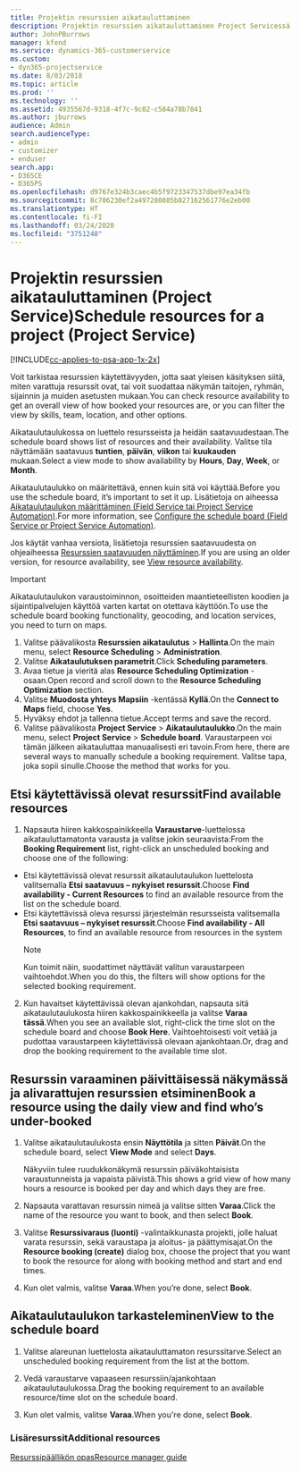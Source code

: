```yaml
---
title: Projektin resurssien aikatauluttaminen
description: Projektin resurssien aikatauluttaminen Project Servicessä
author: JohnPBurrows
manager: kfend
ms.service: dynamics-365-customerservice
ms.custom:
- dyn365-projectservice
ms.date: 8/03/2018
ms.topic: article
ms.prod: ''
ms.technology: ''
ms.assetid: 4935567d-9318-4f7c-9c02-c584a78b7841
ms.author: jburrows
audience: Admin
search.audienceType:
- admin
- customizer
- enduser
search.app:
- D365CE
- D365PS
ms.openlocfilehash: d9767e324b3caec4b5f9723347537dbe97ea34fb
ms.sourcegitcommit: 8c786230ef2a497280885b827162561776e2eb00
ms.translationtype: HT
ms.contentlocale: fi-FI
ms.lasthandoff: 03/24/2020
ms.locfileid: "3751248"
---
```

# <a name="schedule-resources-for-a-project-project-service"></a><span data-ttu-id="c6eac-103">Projektin resurssien aikatauluttaminen (Project Service)</span><span class="sxs-lookup"><span data-stu-id="c6eac-103">Schedule resources for a project (Project Service)</span></span>

[!INCLUDE[cc-applies-to-psa-app-1x-2x](../includes/cc-applies-to-psa-app-1x-2x.md)]

<span data-ttu-id="c6eac-104">Voit tarkistaa resurssien käytettävyyden, jotta saat yleisen käsityksen siitä, miten varattuja resurssit ovat, tai voit suodattaa näkymän taitojen, ryhmän, sijainnin ja muiden asetusten mukaan.</span><span class="sxs-lookup"><span data-stu-id="c6eac-104">You can check resource availability to get an overall view of how booked your resources are, or you can filter the view by skills, team, location, and other options.</span></span>  
  
<span data-ttu-id="c6eac-105">Aikataulutaulukossa on luettelo resursseista ja heidän saatavuudestaan.</span><span class="sxs-lookup"><span data-stu-id="c6eac-105">The schedule board shows list of resources and their availability.</span></span> <span data-ttu-id="c6eac-106">Valitse tila näyttämään saatavuus **tuntien**, **päivän**, **viikon** tai **kuukauden** mukaan.</span><span class="sxs-lookup"><span data-stu-id="c6eac-106">Select a view mode to show availability by **Hours**, **Day**, **Week**, or **Month**.</span></span>  
  
<span data-ttu-id="c6eac-107">Aikataulutaulukko on määritettävä, ennen kuin sitä voi käyttää.</span><span class="sxs-lookup"><span data-stu-id="c6eac-107">Before you use the schedule board, it’s important to set it up.</span></span> <span data-ttu-id="c6eac-108">Lisätietoja on aiheessa [Aikataulutaulukon määrittäminen (Field Service tai Project Service Automation)](../field-service/configure-schedule-board.md).</span><span class="sxs-lookup"><span data-stu-id="c6eac-108">For more information, see [Configure the schedule board (Field Service or Project Service Automation)](../field-service/configure-schedule-board.md).</span></span>
  
<span data-ttu-id="c6eac-109">Jos käytät vanhaa versiota, lisätietoja resurssien saatavuudesta on ohjeaiheessa [Resurssien saatavuuden näyttäminen](../project-service/view-resource-availability.md).</span><span class="sxs-lookup"><span data-stu-id="c6eac-109">If you are using an older version, for resource availability, see [View resource availability](../project-service/view-resource-availability.md).</span></span>  

> [!IMPORTANT]
>  <span data-ttu-id="c6eac-110">Aikataulutaulukon varaustoiminnon, osoitteiden maantieteellisten koodien ja sijaintipalvelujen käyttöä varten kartat on otettava käyttöön.</span><span class="sxs-lookup"><span data-stu-id="c6eac-110">To use the schedule board booking functionality, geocoding, and location services, you need to turn on maps.</span></span>  
> 
> 1. <span data-ttu-id="c6eac-111">Valitse päävalikosta **Resurssien aikataulutus** > **Hallinta**.</span><span class="sxs-lookup"><span data-stu-id="c6eac-111">On the main menu, select **Resource Scheduling** > **Administration**.</span></span>  
> 2. <span data-ttu-id="c6eac-112">Valitse **Aikataulutuksen parametrit**.</span><span class="sxs-lookup"><span data-stu-id="c6eac-112">Click **Scheduling parameters**.</span></span>  
> 3. <span data-ttu-id="c6eac-113">Avaa tietue ja vieritä alas **Resource Scheduling Optimization** -osaan.</span><span class="sxs-lookup"><span data-stu-id="c6eac-113">Open record and scroll down to the **Resource Scheduling Optimization** section.</span></span>  
> 4. <span data-ttu-id="c6eac-114">Valitse **Muodosta yhteys Mapsiin** -kentässä **Kyllä**.</span><span class="sxs-lookup"><span data-stu-id="c6eac-114">On the **Connect to Maps** field, choose **Yes**.</span></span>  
> 5. <span data-ttu-id="c6eac-115">Hyväksy ehdot ja tallenna tietue.</span><span class="sxs-lookup"><span data-stu-id="c6eac-115">Accept terms and save the record.</span></span>  
> 6. <span data-ttu-id="c6eac-116">Valitse päävalikosta **Project Service** > **Aikataulutaulukko**.</span><span class="sxs-lookup"><span data-stu-id="c6eac-116">On the main menu, select **Project Service** > **Schedule board**.</span></span> <span data-ttu-id="c6eac-117">Varaustarpeen voi tämän jälkeen aikatauluttaa manuaalisesti eri tavoin.</span><span class="sxs-lookup"><span data-stu-id="c6eac-117">From here, there are several ways to manually schedule a booking requirement.</span></span> <span data-ttu-id="c6eac-118">Valitse tapa, joka sopii sinulle.</span><span class="sxs-lookup"><span data-stu-id="c6eac-118">Choose the method that works for you.</span></span>
  
## <a name="find-available-resources"></a><span data-ttu-id="c6eac-119">Etsi käytettävissä olevat resurssit</span><span class="sxs-lookup"><span data-stu-id="c6eac-119">Find available resources</span></span>

1.  <span data-ttu-id="c6eac-120">Napsauta hiiren kakkospainikkeella **Varaustarve**-luettelossa aikatauluttamatonta varausta ja valitse jokin seuraavista:</span><span class="sxs-lookup"><span data-stu-id="c6eac-120">From the **Booking Requirement** list, right-click an unscheduled booking and choose one of the following:</span></span>  
  
- <span data-ttu-id="c6eac-121">Etsi käytettävissä olevat resurssit aikataulutaulukon luettelosta valitsemalla **Etsi saatavuus – nykyiset resurssit**.</span><span class="sxs-lookup"><span data-stu-id="c6eac-121">Choose **Find availability - Current Resources** to find an available resource from the list on the schedule board.</span></span>  
- <span data-ttu-id="c6eac-122">Etsi käytettävissä oleva resurssi järjestelmän resursseista valitsemalla **Etsi saatavuus – nykyiset resurssit**.</span><span class="sxs-lookup"><span data-stu-id="c6eac-122">Choose **Find availability - All Resources**, to find an available resource from resources in the system</span></span>  
   > [!NOTE]
   >  <span data-ttu-id="c6eac-123">Kun toimit näin, suodattimet näyttävät valitun varaustarpeen vaihtoehdot.</span><span class="sxs-lookup"><span data-stu-id="c6eac-123">When you do this, the filters will show options for the selected booking requirement.</span></span>  
  
2. <span data-ttu-id="c6eac-124">Kun havaitset käytettävissä olevan ajankohdan, napsauta sitä aikataulutaulukosta hiiren kakkospainikkeella ja valitse **Varaa tässä**.</span><span class="sxs-lookup"><span data-stu-id="c6eac-124">When you see an available slot, right-click the time slot on the schedule board and choose **Book Here**.</span></span> <span data-ttu-id="c6eac-125">Vaihtoehtoisesti voit vetää ja pudottaa varaustarpeen käytettävissä olevaan ajankohtaan.</span><span class="sxs-lookup"><span data-stu-id="c6eac-125">Or, drag and drop the booking requirement to the available time slot.</span></span>  
  

## <a name="book-a-resource-using-the-daily-view-and-find-whos-under-booked"></a><span data-ttu-id="c6eac-126">Resurssin varaaminen päivittäisessä näkymässä ja alivarattujen resurssien etsiminen</span><span class="sxs-lookup"><span data-stu-id="c6eac-126">Book a resource using the daily view and find who’s under-booked</span></span>
  
1.  <span data-ttu-id="c6eac-127">Valitse aikataulutaulukosta ensin **Näyttötila** ja sitten **Päivät**.</span><span class="sxs-lookup"><span data-stu-id="c6eac-127">On the schedule board, select **View Mode** and select **Days**.</span></span>  
  
    <span data-ttu-id="c6eac-128">Näkyviin tulee ruudukkonäkymä resurssin päiväkohtaisista varaustunneista ja vapaista päivistä.</span><span class="sxs-lookup"><span data-stu-id="c6eac-128">This shows a grid view of how many hours a resource is booked per day and which days they are free.</span></span>  
  
2.  <span data-ttu-id="c6eac-129">Napsauta varattavan resurssin nimeä ja valitse sitten **Varaa**.</span><span class="sxs-lookup"><span data-stu-id="c6eac-129">Click the name of the resource you want to book, and then select **Book**.</span></span>  
  
3.  <span data-ttu-id="c6eac-130">Valitse **Resurssivaraus (luonti)** -valintaikkunasta projekti, jolle haluat varata resurssin, sekä varaustapa ja aloitus- ja päättymisajat.</span><span class="sxs-lookup"><span data-stu-id="c6eac-130">On the **Resource booking (create)** dialog box, choose the project that you want to book the resource for along with booking method and start and end times.</span></span>  
  
4.  <span data-ttu-id="c6eac-131">Kun olet valmis, valitse **Varaa**.</span><span class="sxs-lookup"><span data-stu-id="c6eac-131">When you’re done, select **Book**.</span></span>  
  
## <a name="view-to-the-schedule-board"></a><span data-ttu-id="c6eac-132">Aikataulutaulukon tarkasteleminen</span><span class="sxs-lookup"><span data-stu-id="c6eac-132">View to the schedule board</span></span>
  
1.  <span data-ttu-id="c6eac-133">Valitse alareunan luettelosta aikatauluttamaton resurssitarve.</span><span class="sxs-lookup"><span data-stu-id="c6eac-133">Select an unscheduled booking requirement from the list at the bottom.</span></span>  
  
2.  <span data-ttu-id="c6eac-134">Vedä varaustarve vapaaseen resurssiin/ajankohtaan aikataulutaulukossa.</span><span class="sxs-lookup"><span data-stu-id="c6eac-134">Drag the booking requirement to an available resource/time slot on the schedule board.</span></span>  
  
3.  <span data-ttu-id="c6eac-135">Kun olet valmis, valitse **Varaa**.</span><span class="sxs-lookup"><span data-stu-id="c6eac-135">When you're done, select **Book**.</span></span>  
  
### <a name="additional-resources"></a><span data-ttu-id="c6eac-136">Lisäresurssit</span><span class="sxs-lookup"><span data-stu-id="c6eac-136">Additional resources</span></span>  
 [<span data-ttu-id="c6eac-137">Resurssipäällikön opas</span><span class="sxs-lookup"><span data-stu-id="c6eac-137">Resource manager guide</span></span>](../project-service/resource-manager-guide.md)
